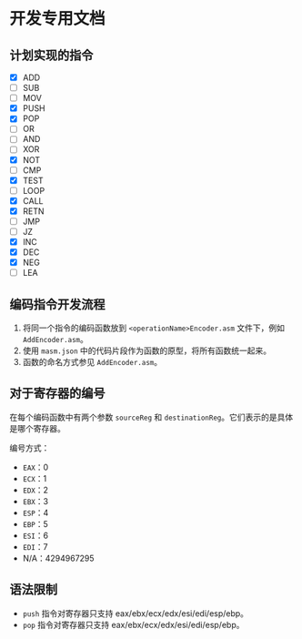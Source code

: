 # 开发专用文档

## 计划实现的指令

- [x] ADD
- [ ] SUB
- [ ] MOV
- [x] PUSH
- [x] POP
- [ ] OR
- [ ] AND
- [ ] XOR
- [x] NOT
- [ ] CMP
- [x] TEST
- [ ] LOOP
- [x] CALL
- [x] RETN
- [ ] JMP
- [ ] JZ
- [x] INC
- [x] DEC
- [x] NEG
- [ ] LEA

## 编码指令开发流程

1. 将同一个指令的编码函数放到 `<operationName>Encoder.asm` 文件下，例如 `AddEncoder.asm`。
2. 使用 `masm.json` 中的代码片段作为函数的原型，将所有函数统一起来。
3. 函数的命名方式参见 `AddEncoder.asm`。

## 对于寄存器的编号

在每个编码函数中有两个参数 `sourceReg` 和 `destinationReg`。它们表示的是具体是哪个寄存器。

编号方式：

- `EAX`：0
- `ECX`：1
- `EDX`：2
- `EBX`：3
- `ESP`：4
- `EBP`：5
- `ESI`：6
- `EDI`：7
- N/A：4294967295

## 语法限制

- `push` 指令对寄存器只支持 eax/ebx/ecx/edx/esi/edi/esp/ebp。
- `pop` 指令对寄存器只支持 eax/ebx/ecx/edx/esi/edi/esp/ebp。